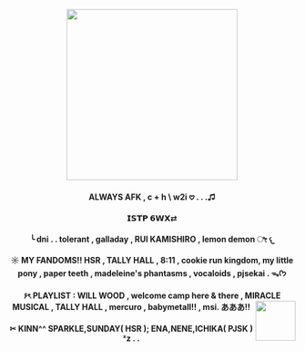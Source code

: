 <p align="center">
      <img width="300" height="300" src="https://imgcdn.sigstick.com/jyLBLdtlCpKgvj2s2LYa/cover-1.thumb256.png">
</p>
<h4 align="center"> ALWAYS AFK , c + h \ w2i 𖹭 . . .♫ 
<h4 align="center">  𝗜𝗦𝗧𝗣 𝟲𝗪𝗫⇄ 
<h4 align="center"> ╰ dni . . tolerant , galladay , RUI KAMISHIRO , lemon demon ೀ 𐔌
<h4 align="center"> ☼ MY FANDOMS!! HSR , TALLY HALL , 8:11 ,  cookie run kingdom, my little pony ,  paper teeth , madeleine's phantasms , vocaloids , pjsekai . ᯓᡣ𐭩
<h4 align="center"> ۶ৎ PLAYLIST : WILL WOOD , welcome camp here & there , MIRACLE MUSICAL , TALLY HALL , mercuro , babymetall!! , msi. あああ!!
<img align="right" width="70" height="70" src="https://static.wikitide.net/projectsekaiwiki/f/f8/Ichika_Casual_chibi.png">
<h4 align="center"> ✂ KINN^^  SPARKLE,SUNDAY( HSR ); ENA,NENE,ICHIKA( PJSK ) ᶻz . . 
